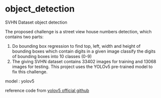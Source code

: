 # object_detection

SVHN Dataset object detection

The proposed challenge is a street view house numbers detection, which contains two parts:

1. Do bounding box regression to find top, left, width and height of bounding boxes which contain digits in a given image
classify the digits of bounding boxes into 10 classes (0-9)
2. The giving SVHN dataset contains 33402 images for training and 13068 images for testing. This project uses the YOLOv5 pre-trained model to fix this challenge.

model : yolov5

reference code from [yolov5 official github](https://github.com/ultralytics/yolov5)
